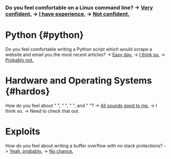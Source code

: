 <h3 id="linux"Linux</h3>

Do you feel comfortable on a Linux command line? 
                                                                          -> [Very confident.](#linux) 
                                                                          -> [I have experience.](#) 
                                                                          -> [Not confident.](#) 
# Python {#python}                                                                         
Do you feel comfortable writing a Python script which would scrape a website and email you the most recent articles? 
                                                                          -> [Easy day.](#)
                                                                          -> [I think so.](#)
                                                                          -> [Probably not.](#) 


# Hardware and Operating Systems {#hardos}
How do you feel about "    ", "       ", "       ", and "                   "?
                                                                           -> [All sounds good to me.](#CTFCourse)
                                                                           -> I think so.
                                                                           -> Need to check that out.

# Exploits                                                                       
How do you feel about writing a buffer overflow with no stack protections?
                                                                          -> [Yeah, probably.](Nightmare) 
                                                                          -> [No chance.](#candreverse) 
